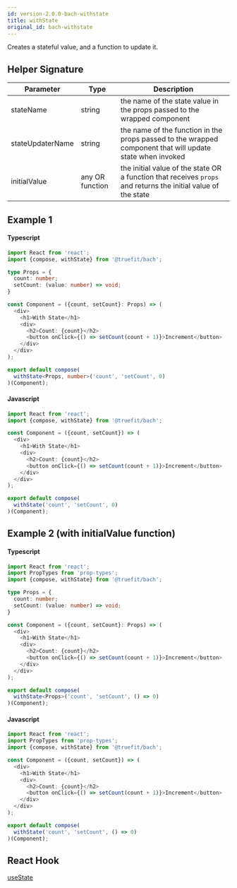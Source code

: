 ```yaml
---
id: version-2.0.0-bach-withstate
title: withState
original_id: bach-withstate
---
```


Creates a stateful value, and a function to update it.

## Helper Signature

| Parameter        | Type            | Description                                                                                                   |
| ---------------- | --------------- | ------------------------------------------------------------------------------------------------------------- |
| stateName        | string          | the name of the state value in the props passed to the wrapped component                                      |
| stateUpdaterName | string          | the name of the function in the props passed to the wrapped component that will update state when invoked     |
| initialValue     | any OR function | the initial value of the state OR a function that receives `props` and returns the initial value of the state |

## Example 1

#### Typescript

```Typescript
import React from 'react';
import {compose, withState} from '@truefit/bach';

type Props = {
  count: number;
  setCount: (value: number) => void;
}

const Component = ({count, setCount}: Props) => (
  <div>
    <h1>With State</h1>
    <div>
      <h2>Count: {count}</h2>
      <button onClick={() => setCount(count + 1)}>Increment</button>
    </div>
  </div>
);

export default compose(
  withState<Props, number>('count', 'setCount', 0)
)(Component);
```

#### Javascript

```Javascript
import React from 'react';
import {compose, withState} from '@truefit/bach';

const Component = ({count, setCount}) => (
  <div>
    <h1>With State</h1>
    <div>
      <h2>Count: {count}</h2>
      <button onClick={() => setCount(count + 1)}>Increment</button>
    </div>
  </div>
);

export default compose(
  withState('count', 'setCount', 0)
)(Component);
```

## Example 2 (with initialValue function)

#### Typescript

```Typescript
import React from 'react';
import PropTypes from 'prop-types';
import {compose, withState} from '@truefit/bach';

type Props = {
  count: number;
  setCount: (value: number) => void;
}

const Component = ({count, setCount}: Props) => (
  <div>
    <h1>With State</h1>
    <div>
      <h2>Count: {count}</h2>
      <button onClick={() => setCount(count + 1)}>Increment</button>
    </div>
  </div>
);

export default compose(
  withState<Props>('count', 'setCount', () => 0)
)(Component);
```

#### Javascript

```Javascript
import React from 'react';
import PropTypes from 'prop-types';
import {compose, withState} from '@truefit/bach';

const Component = ({count, setCount}) => (
  <div>
    <h1>With State</h1>
    <div>
      <h2>Count: {count}</h2>
      <button onClick={() => setCount(count + 1)}>Increment</button>
    </div>
  </div>
);

export default compose(
  withState('count', 'setCount', () => 0)
)(Component);
```

## React Hook

[useState](https://reactjs.org/docs/hooks-reference.html#usestate)
